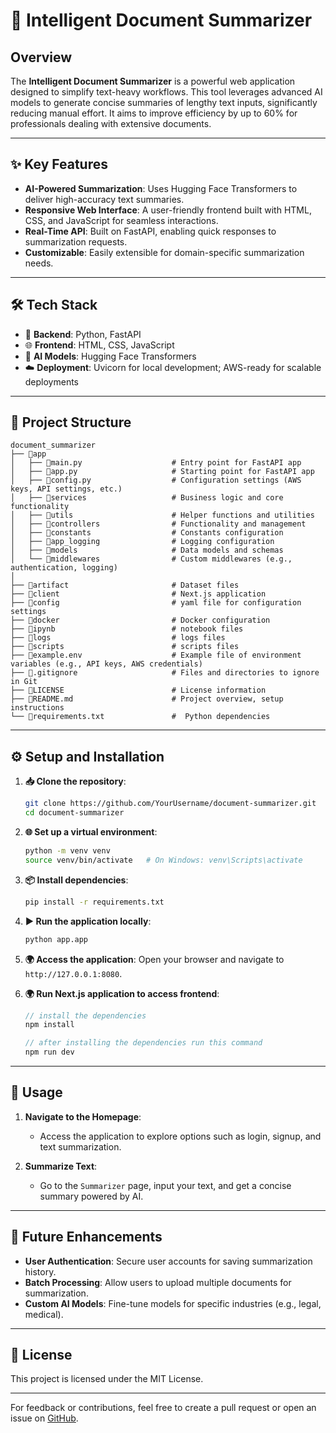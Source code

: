# 📝 Intelligent Document Summarizer

## Overview

The **Intelligent Document Summarizer** is a powerful web application designed to simplify text-heavy workflows. This tool leverages advanced AI models to generate concise summaries of lengthy text inputs, significantly reducing manual effort. It aims to improve efficiency by up to 60% for professionals dealing with extensive documents.

---

## ✨ Key Features

- **AI-Powered Summarization**: Uses Hugging Face Transformers to deliver high-accuracy text summaries.
- **Responsive Web Interface**: A user-friendly frontend built with HTML, CSS, and JavaScript for seamless interactions.
- **Real-Time API**: Built on FastAPI, enabling quick responses to summarization requests.
- **Customizable**: Easily extensible for domain-specific summarization needs.

---

## 🛠️ Tech Stack

- 🐍 **Backend**: Python, FastAPI
- 🌐 **Frontend**: HTML, CSS, JavaScript
- 🤖 **AI Models**: Hugging Face Transformers
- ☁️ **Deployment**: Uvicorn for local development; AWS-ready for scalable deployments

---

## 📂 Project Structure
```
document_summarizer
├── 📂app
│   ├── 📄main.py                    # Entry point for FastAPI app
│   ├── 📄app.py                     # Starting point for FastAPI app
│   ├── 📄config.py                  # Configuration settings (AWS keys, API settings, etc.)
│   ├── 📂services                   # Business logic and core functionality
│   ├── 📂utils                      # Helper functions and utilities
│   ├── 📂controllers                # Functionality and management 
│   ├── 📂constants                  # Constants configuration
│   ├── 📂app_logging                # Logging configuration
│   ├── 📂models                     # Data models and schemas
│   └── 📂middlewares                # Custom middlewares (e.g., authentication, logging)
│
├── 📂artifact                       # Dataset files
├── 📂client                         # Next.js application 
├── 📂config                         # yaml file for configuration settings 
├── 📂docker                         # Docker configuration
├── 📂ipynb                          # notebook files
├── 📂logs                           # logs files
├── 📂scripts                        # scripts files
├── 📄example.env                    # Example file of environment variables (e.g., API keys, AWS credentials)
├── 📄.gitignore                     # Files and directories to ignore in Git
├── 📄LICENSE                        # License information
├── 📄README.md                      # Project overview, setup instructions
└── 📄requirements.txt               #  Python dependencies
```
---

## ⚙️ Setup and Installation

1. **📥 Clone the repository**:
   ```bash
   git clone https://github.com/YourUsername/document-summarizer.git
   cd document-summarizer
   ```

2. **🌐 Set up a virtual environment**:
   ```bash
   python -m venv venv
   source venv/bin/activate   # On Windows: venv\Scripts\activate
   ```

3. **📦 Install dependencies**:
   ```bash
   pip install -r requirements.txt
   ```

4. **▶️ Run the application locally**:
   ```bash
   python app.app
   ```

5. **🌍 Access the application**:
   Open your browser and navigate to `http://127.0.0.1:8080`.

6. **🌍 Run Next.js application to access frontend**:
   ``` javascript
   // install the dependencies
   npm install

   // after installing the dependencies run this command
   npm run dev
   ```

---

## 🎯 Usage

1. **Navigate to the Homepage**:
   - Access the application to explore options such as login, signup, and text summarization.

2. **Summarize Text**:
   - Go to the `Summarizer` page, input your text, and get a concise summary powered by AI.

---

## 🚀 Future Enhancements

- **User Authentication**: Secure user accounts for saving summarization history.
- **Batch Processing**: Allow users to upload multiple documents for summarization.
- **Custom AI Models**: Fine-tune models for specific industries (e.g., legal, medical).

---

## 📜 License

This project is licensed under the MIT License.

---

For feedback or contributions, feel free to create a pull request or open an issue on [GitHub](https://github.com/YourUsername/document-summarizer).

